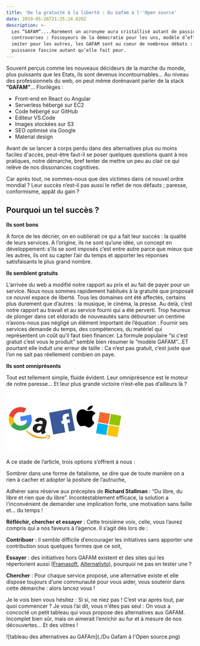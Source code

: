 ```yaml
---
title: 'De la gratuité à la liberté : Du Gafam à l''Open source'
date: 2019-05-26T21:25:24.820Z
description: >-
  Les “GAFAM”....Rarement un acronyme aura cristallisé autant de passions et de
  controverses : Fossoyeurs de la démocratie pour les uns, modèle d’efficience à
  imiter pour les autres, les GAFAM sont au coeur de nombreux débats : leur
  puissance fascine autant qu’elle fait peur.
---
```

Souvent perçus comme les nouveaux décideurs de la marche du monde, plus puissants que les Etats, ils sont devenus incontournables… Au niveau des professionnels du web, on peut même dorénavant parler de la stack **”GAFAM”**... Florilèges :



* Front-end en React ou Angular
* Serverless hébergé sur EC2
* Code hébergé sur GitHub
* Editeur VS.Code
* Images stockées sur S3
* SEO optimisé via Google
* Material design



    
Avant de se lancer à corps perdu dans des alternatives plus ou moins faciles d'accès, peut-être faut-il se poser quelques questions quant à nos pratiques, notre démarche, bref tenter de mettre un peu au clair ce qui relève de nos dissonances cognitives. 

Car après tout, ne sommes-nous que des victimes dans ce nouvel ordre mondial ? Leur succès n’est-il pas aussi le reflet de nos défauts ; paresse, conformisme, appât du gain ?





## Pourquoi un tel succès ?



**Ils sont bons**

A force de les décrier, on en oublierait ce qui a fait leur succès : la qualité de leurs services. A l’origine, ils ne sont qu’une idée, un concept en développement: s’ils se sont imposés c’est entre autre parce que mieux que les autres, ils ont su capter l’air du temps et apporter les réponses satisfaisants le plus grand nombre.

**Ils semblent gratuits** 

L’arrivée du web a modifié notre rapport au prix et au fait de payer pour un service. Nous nous sommes rapidement  habitués à la gratuité que proposait ce nouvel espace de liberté. Tous les domaines ont été affectés, certains plus durement que d’autres : la musique, le cinéma, la presse. Au delà, c’est notre rapport au travail et au service fourni qui a été perverti. Trop heureux de plonger dans cet eldorado de nouveautés sans débourser un centime n’avons-nous pas négligé un élément important de l’équation : Fournir ses services demande du temps, des compétences, du matériel qui représentent un coût qu’il faut bien financer. La formule populaire “si c’est gratuit c’est vous le produit” semble bien résumer le “modèle GAFAM”...ET pourtant elle induit une erreur de taille : Ca n’est pas gratuit, c’est juste que l’on ne sait pas réellement combien on paye.

**Ils sont omniprésents**

Tout est tellement simple, fluide évident. Leur omniprésence est le moteur de notre paresse… Et leur plus grande victoire n’est-elle pas d’ailleurs là ?

![Logo des Gafam](./gafam_logo.jpeg)



A ce stade de l’article, trois options s’offrent à nous :

Sombrer dans une forme de  fatalisme, se dire que de toute manière on a rien à cacher et adopter la posture de l’autruche,

Adhérer sans réserve aux préceptes de **Richard Stallman** : “Du libre, du libre et rien que du libre”. Incontestablement efficace, la solution a l'inconvénient de demander une implication forte, une motivation sans faille et… du temps !

**Réfléchir, chercher et essayer** : Cette troisième voix, celle, vous l’aurez compris qui a nos faveurs à l’agence. Il s’agit dès lors de :

**Contribuer** : il semble difficile d’encourager les initiatives sans apporter une contribution sous quelques formes que ce soit, 

**Essayer** : des initiatives hors GAFAM existent et des sites qui les répertorient aussi ([Framasoft](https://framasoft.org/fr/), [Alternativto](https://alternativeto.net/)), pourquoi ne pas en tester une ?

**Chercher** : Pour chaque service proposé, une alternative existe et elle dispose toujours d’une communauté pour vous aider, vous soutenir dans cette démarche : alors lancez vous !



Je le vois bien vous hésitez : Si si, ne niez pas ! C’est vrai après tout, par quoi commencer ?  Je vous l’ai dit, vous n'êtes pas seul : On vous a concocté un petit tableau qui vous propose des alternatives aux GAFAM. Incomplet bien sûr, mais on aimerait l’enrichir au fur et à mesure de nos découvertes… Et des vôtres !

![tableau des alternatives au GAFAm](./Du Gafam à l'Open source.png)

